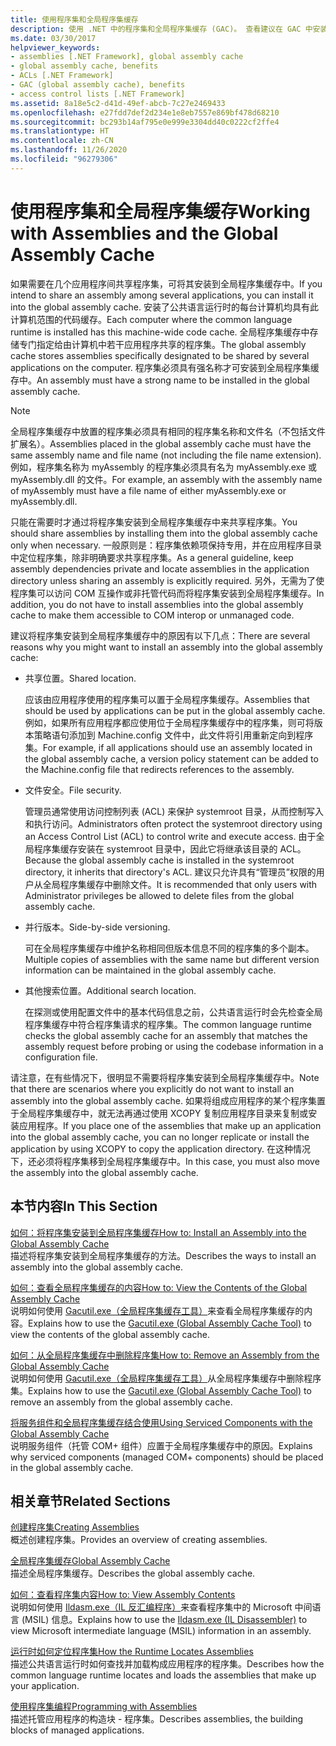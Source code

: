 ```yaml
---
title: 使用程序集和全局程序集缓存
description: 使用 .NET 中的程序集和全局程序集缓存 (GAC)。 查看建议在 GAC 中安装程序集的原因。
ms.date: 03/30/2017
helpviewer_keywords:
- assemblies [.NET Framework], global assembly cache
- global assembly cache, benefits
- ACLs [.NET Framework]
- GAC (global assembly cache), benefits
- access control lists [.NET Framework]
ms.assetid: 8a18e5c2-d41d-49ef-abcb-7c27e2469433
ms.openlocfilehash: e27fdd7def2d234e1e8eb7557e869bf478d68210
ms.sourcegitcommit: bc293b14af795e0e999e3304dd40c0222cf2ffe4
ms.translationtype: HT
ms.contentlocale: zh-CN
ms.lasthandoff: 11/26/2020
ms.locfileid: "96279306"
---
```

# <a name="working-with-assemblies-and-the-global-assembly-cache"></a><span data-ttu-id="0609a-104">使用程序集和全局程序集缓存</span><span class="sxs-lookup"><span data-stu-id="0609a-104">Working with Assemblies and the Global Assembly Cache</span></span>

<span data-ttu-id="0609a-105">如果需要在几个应用程序间共享程序集，可将其安装到全局程序集缓存中。</span><span class="sxs-lookup"><span data-stu-id="0609a-105">If you intend to share an assembly among several applications, you can install it into the global assembly cache.</span></span> <span data-ttu-id="0609a-106">安装了公共语言运行时的每台计算机均具有此计算机范围的代码缓存。</span><span class="sxs-lookup"><span data-stu-id="0609a-106">Each computer where the common language runtime is installed has this machine-wide code cache.</span></span> <span data-ttu-id="0609a-107">全局程序集缓存中存储专门指定给由计算机中若干应用程序共享的程序集。</span><span class="sxs-lookup"><span data-stu-id="0609a-107">The global assembly cache stores assemblies specifically designated to be shared by several applications on the computer.</span></span> <span data-ttu-id="0609a-108">程序集必须具有强名称才可安装到全局程序集缓存中。</span><span class="sxs-lookup"><span data-stu-id="0609a-108">An assembly must have a strong name to be installed in the global assembly cache.</span></span>  
  
> [!NOTE]
> <span data-ttu-id="0609a-109">全局程序集缓存中放置的程序集必须具有相同的程序集名称和文件名（不包括文件扩展名）。</span><span class="sxs-lookup"><span data-stu-id="0609a-109">Assemblies placed in the global assembly cache must have the same assembly name and file name (not including the file name extension).</span></span> <span data-ttu-id="0609a-110">例如，程序集名称为 myAssembly 的程序集必须具有名为 myAssembly.exe 或 myAssembly.dll 的文件。</span><span class="sxs-lookup"><span data-stu-id="0609a-110">For example, an assembly with the assembly name of myAssembly must have a file name of either myAssembly.exe or myAssembly.dll.</span></span>  
  
<span data-ttu-id="0609a-111">只能在需要时才通过将程序集安装到全局程序集缓存中来共享程序集。</span><span class="sxs-lookup"><span data-stu-id="0609a-111">You should share assemblies by installing them into the global assembly cache only when necessary.</span></span> <span data-ttu-id="0609a-112">一般原则是：程序集依赖项保持专用，并在应用程序目录中定位程序集，除非明确要求共享程序集。</span><span class="sxs-lookup"><span data-stu-id="0609a-112">As a general guideline, keep assembly dependencies private and locate assemblies in the application directory unless sharing an assembly is explicitly required.</span></span> <span data-ttu-id="0609a-113">另外，无需为了使程序集可以访问 COM 互操作或非托管代码而将程序集安装到全局程序集缓存。</span><span class="sxs-lookup"><span data-stu-id="0609a-113">In addition, you do not have to install assemblies into the global assembly cache to make them accessible to COM interop or unmanaged code.</span></span>  
  
<span data-ttu-id="0609a-114">建议将程序集安装到全局程序集缓存中的原因有以下几点：</span><span class="sxs-lookup"><span data-stu-id="0609a-114">There are several reasons why you might want to install an assembly into the global assembly cache:</span></span>  
  
- <span data-ttu-id="0609a-115">共享位置。</span><span class="sxs-lookup"><span data-stu-id="0609a-115">Shared location.</span></span>  
  
     <span data-ttu-id="0609a-116">应该由应用程序使用的程序集可以置于全局程序集缓存。</span><span class="sxs-lookup"><span data-stu-id="0609a-116">Assemblies that should be used by applications can be put in the global assembly cache.</span></span> <span data-ttu-id="0609a-117">例如，如果所有应用程序都应使用位于全局程序集缓存中的程序集，则可将版本策略语句添加到 Machine.config 文件中，此文件将引用重新定向到程序集。</span><span class="sxs-lookup"><span data-stu-id="0609a-117">For example, if all applications should use an assembly located in the global assembly cache, a version policy statement can be added to the Machine.config file that redirects references to the assembly.</span></span>  
  
- <span data-ttu-id="0609a-118">文件安全。</span><span class="sxs-lookup"><span data-stu-id="0609a-118">File security.</span></span>  
  
     <span data-ttu-id="0609a-119">管理员通常使用访问控制列表 (ACL) 来保护 systemroot 目录，从而控制写入和执行访问。</span><span class="sxs-lookup"><span data-stu-id="0609a-119">Administrators often protect the systemroot directory using an Access Control List (ACL) to control write and execute access.</span></span> <span data-ttu-id="0609a-120">由于全局程序集缓存安装在 systemroot 目录中，因此它将继承该目录的 ACL。</span><span class="sxs-lookup"><span data-stu-id="0609a-120">Because the global assembly cache is installed in the systemroot directory, it inherits that directory's ACL.</span></span> <span data-ttu-id="0609a-121">建议只允许具有“管理员”权限的用户从全局程序集缓存中删除文件。</span><span class="sxs-lookup"><span data-stu-id="0609a-121">It is recommended that only users with Administrator privileges be allowed to delete files from the global assembly cache.</span></span>  
  
- <span data-ttu-id="0609a-122">并行版本。</span><span class="sxs-lookup"><span data-stu-id="0609a-122">Side-by-side versioning.</span></span>  
  
     <span data-ttu-id="0609a-123">可在全局程序集缓存中维护名称相同但版本信息不同的程序集的多个副本。</span><span class="sxs-lookup"><span data-stu-id="0609a-123">Multiple copies of assemblies with the same name but different version information can be maintained in the global assembly cache.</span></span>  
  
- <span data-ttu-id="0609a-124">其他搜索位置。</span><span class="sxs-lookup"><span data-stu-id="0609a-124">Additional search location.</span></span>  
  
     <span data-ttu-id="0609a-125">在探测或使用配置文件中的基本代码信息之前，公共语言运行时会先检查全局程序集缓存中符合程序集请求的程序集。</span><span class="sxs-lookup"><span data-stu-id="0609a-125">The common language runtime checks the global assembly cache for an assembly that matches the assembly request before probing or using the codebase information in a configuration file.</span></span>  
  
 <span data-ttu-id="0609a-126">请注意，在有些情况下，很明显不需要将程序集安装到全局程序集缓存中。</span><span class="sxs-lookup"><span data-stu-id="0609a-126">Note that there are scenarios where you explicitly do not want to install an assembly into the global assembly cache.</span></span> <span data-ttu-id="0609a-127">如果将组成应用程序的某个程序集置于全局程序集缓存中，就无法再通过使用 XCOPY 复制应用程序目录来复制或安装应用程序。</span><span class="sxs-lookup"><span data-stu-id="0609a-127">If you place one of the assemblies that make up an application into the global assembly cache, you can no longer replicate or install the application by using XCOPY to copy the application directory.</span></span> <span data-ttu-id="0609a-128">在这种情况下，还必须将程序集移到全局程序集缓存中。</span><span class="sxs-lookup"><span data-stu-id="0609a-128">In this case, you must also move the assembly into the global assembly cache.</span></span>  
  
## <a name="in-this-section"></a><span data-ttu-id="0609a-129">本节内容</span><span class="sxs-lookup"><span data-stu-id="0609a-129">In This Section</span></span>  

[<span data-ttu-id="0609a-130">如何：将程序集安装到全局程序集缓存</span><span class="sxs-lookup"><span data-stu-id="0609a-130">How to: Install an Assembly into the Global Assembly Cache</span></span>](install-assembly-into-gac.md)  
<span data-ttu-id="0609a-131">描述将程序集安装到全局程序集缓存的方法。</span><span class="sxs-lookup"><span data-stu-id="0609a-131">Describes the ways to install an assembly into the global assembly cache.</span></span>  
  
[<span data-ttu-id="0609a-132">如何：查看全局程序集缓存的内容</span><span class="sxs-lookup"><span data-stu-id="0609a-132">How to: View the Contents of the Global Assembly Cache</span></span>](how-to-view-the-contents-of-the-gac.md)  
<span data-ttu-id="0609a-133">说明如何使用 [Gacutil.exe（全局程序集缓存工具）](../tools/gacutil-exe-gac-tool.md)来查看全局程序集缓存的内容。</span><span class="sxs-lookup"><span data-stu-id="0609a-133">Explains how to use the [Gacutil.exe (Global Assembly Cache Tool)](../tools/gacutil-exe-gac-tool.md) to view the contents of the global assembly cache.</span></span>  
  
[<span data-ttu-id="0609a-134">如何：从全局程序集缓存中删除程序集</span><span class="sxs-lookup"><span data-stu-id="0609a-134">How to: Remove an Assembly from the Global Assembly Cache</span></span>](how-to-remove-an-assembly-from-the-gac.md)  
<span data-ttu-id="0609a-135">说明如何使用 [Gacutil.exe（全局程序集缓存工具）](../tools/gacutil-exe-gac-tool.md)从全局程序集缓存中删除程序集。</span><span class="sxs-lookup"><span data-stu-id="0609a-135">Explains how to use the [Gacutil.exe (Global Assembly Cache Tool)](../tools/gacutil-exe-gac-tool.md) to remove an assembly from the global assembly cache.</span></span>  
  
[<span data-ttu-id="0609a-136">将服务组件和全局程序集缓存结合使用</span><span class="sxs-lookup"><span data-stu-id="0609a-136">Using Serviced Components with the Global Assembly Cache</span></span>](use-serviced-components-with-the-gac.md)  
<span data-ttu-id="0609a-137">说明服务组件（托管 COM+ 组件）应置于全局程序集缓存中的原因。</span><span class="sxs-lookup"><span data-stu-id="0609a-137">Explains why serviced components (managed COM+ components) should be placed in the global assembly cache.</span></span>  
  
## <a name="related-sections"></a><span data-ttu-id="0609a-138">相关章节</span><span class="sxs-lookup"><span data-stu-id="0609a-138">Related Sections</span></span>  

[<span data-ttu-id="0609a-139">创建程序集</span><span class="sxs-lookup"><span data-stu-id="0609a-139">Creating Assemblies</span></span>](../../standard/assembly/create.md)  
<span data-ttu-id="0609a-140">概述创建程序集。</span><span class="sxs-lookup"><span data-stu-id="0609a-140">Provides an overview of creating assemblies.</span></span>  
  
[<span data-ttu-id="0609a-141">全局程序集缓存</span><span class="sxs-lookup"><span data-stu-id="0609a-141">Global Assembly Cache</span></span>](gac.md)  
<span data-ttu-id="0609a-142">描述全局程序集缓存。</span><span class="sxs-lookup"><span data-stu-id="0609a-142">Describes the global assembly cache.</span></span>  
  
[<span data-ttu-id="0609a-143">如何：查看程序集内容</span><span class="sxs-lookup"><span data-stu-id="0609a-143">How to: View Assembly Contents</span></span>](../../standard/assembly/view-contents.md)  
<span data-ttu-id="0609a-144">说明如何使用 [Ildasm.exe（IL 反汇编程序）](../tools/ildasm-exe-il-disassembler.md)来查看程序集中的 Microsoft 中间语言 (MSIL) 信息。</span><span class="sxs-lookup"><span data-stu-id="0609a-144">Explains how to use the [Ildasm.exe (IL Disassembler)](../tools/ildasm-exe-il-disassembler.md) to view Microsoft intermediate language (MSIL) information in an assembly.</span></span>  
  
[<span data-ttu-id="0609a-145">运行时如何定位程序集</span><span class="sxs-lookup"><span data-stu-id="0609a-145">How the Runtime Locates Assemblies</span></span>](../deployment/how-the-runtime-locates-assemblies.md)  
<span data-ttu-id="0609a-146">描述公共语言运行时如何查找并加载构成应用程序的程序集。</span><span class="sxs-lookup"><span data-stu-id="0609a-146">Describes how the common language runtime locates and loads the assemblies that make up your application.</span></span>  
  
[<span data-ttu-id="0609a-147">使用程序集编程</span><span class="sxs-lookup"><span data-stu-id="0609a-147">Programming with Assemblies</span></span>](../../standard/assembly/index.md)  
<span data-ttu-id="0609a-148">描述托管应用程序的构造块 - 程序集。</span><span class="sxs-lookup"><span data-stu-id="0609a-148">Describes assemblies, the building blocks of managed applications.</span></span>
